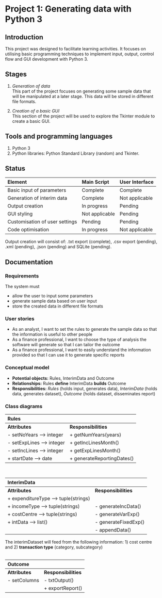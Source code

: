 # Project 1: Generating data with Python 3

## Introduction <br />
This project was designed to facilitate learning activities. It focuses on utilising basic programming techniques to implement input, output, control flow and GUI development with Python 3.

## Stages <br />
1. *Generation of data*<br />
This part of the project focuses on generating some sample data that will be manipulated at a later stage. This data will be stored in different file formats.

2. *Creation of a basic GUI* <br />
This section of the project will be used to explore the Tkinter module to create a basic GUI.

## Tools and programming languages <br />
1. Python 3
2. Python libraries: Python Standard Library (random) and Tkinter.

## Status
|**Element**                    |**Main Script**       |**User Interface**|
|:---                           |:---                  |:---              |
|Basic input of parameters      |Complete              |Complete          |
|Generation of interim data     |Complete              |Not applicable    |
|Output creation                |In progress           |Pending           |
|GUI styling                    |Not applicable        |Pending           |
|Customisation of user settings |Pending               |Pending           |
|Code optimisation              |In progress           |Not applicable    |

Output creation will consist of: .txt export (complete), .csv export (pending),  .xml (pending), .json (pending) and SQLite (pending).

## Documentation <br />
### Requirements
The system must
- allow the user to input some parameters
- generate sample data based on user input
- store the created data in different file formats

### User stories
- As an analyst, I want to set the rules to generate the sample data so that the information is useful to other people
- As a finance professional, I want to choose the type of analysis the software will generate so that I can tailor the outcome
- As a finance professional, I want to easily understand the information provided so that I can use it to generate specific reports

### Conceptual model
- **Potential objects:** Rules, InterimData and Outcome
- **Relationships:** Rules **define** InterimData **builds** Outcome
- **Responsibilities:** *Rules* (holds input, generates data), *InterimData* (holds data, generates dataset), *Outcome* (holds dataset, disseminates report)

### Class diagrams

|**Rules**                     |                                   |
|:---                          |:---                               |
|**Attributes**                |**Responsibilities**               |
|- setNoYears --> integer      | + getNumYears(years)              |
|- setExpLines --> integer     | + getIncLinesMonth()              |
|- setIncLines --> integer     | + getExpLinesMonth()              |
|+ startDate --> date          | + generateReportingDates()        |

<br />

|**InterimData**                        |                                         |
|:---                                   |:---                                     |
|**Attributes**                         |**Responsibilities**                     |
| + expenditureType --> tuple(strings)  |                                         |
| + incomeType --> tuple(strings)       | - generateIncData()                     |
| + costCentre --> tuple(strings)       | - generateVarExp()                      |
| + intData --> list()                  | - generateFixedExp()                    |
|                                       | - appendData()                          | 

The interimDataset will feed from the following information: 1) cost centre and 2) **transaction type** (category, subcategory)<br />
<br />

|**Outcome**                   |                    |
|:---                          |:---                |
|**Attributes**                |**Responsibilities**|
|- setColumns                  |- txtOutput()       |
|                              | + exportReport()   |

